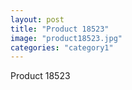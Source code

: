 ```yaml
---
layout: post
title: "Product 18523"
image: "product18523.jpg"
categories: "category1"
---
```

Product 18523

